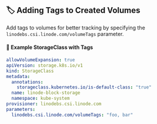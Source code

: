 ## 🏷️ Adding Tags to Created Volumes

Add tags to volumes for better tracking by specifying the `linodebs.csi.linode.com/volumeTags` parameter.

#### 🔑 Example StorageClass with Tags

```yaml
allowVolumeExpansion: true
apiVersion: storage.k8s.io/v1
kind: StorageClass
metadata:
  annotations:
    storageclass.kubernetes.io/is-default-class: "true"
  name: linode-block-storage
  namespace: kube-system
provisioner: linodebs.csi.linode.com
parameters:
  linodebs.csi.linode.com/volumeTags: "foo, bar"
```
